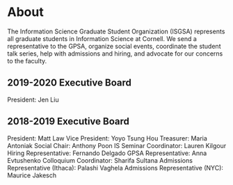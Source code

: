 # About

The Information Science Graduate Student Organization (ISGSA) represents all graduate students in Information Science at Cornell. We send a representative to the GPSA, organize social events, coordinate the student talk series, help with admissions and hiring, and advocate for our concerns to the faculty. 

## 2019-2020 Executive Board
President: Jen Liu

## 2018-2019 Executive Board
President: Matt Law
Vice President: Yoyo Tsung Hou 
Treasurer: Maria Antoniak
Social Chair: Anthony Poon
IS Seminar Coordinator: Lauren Kilgour
Hiring Representative: Fernando Delgado
GPSA Representative: Anna Evtushenko
Colloquium Coordinator: Sharifa Sultana
Admissions Representative (Ithaca): Palashi Vaghela
Admissions Representative (NYC): Maurice Jakesch